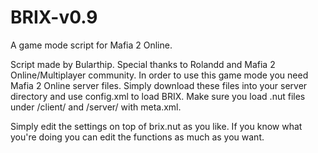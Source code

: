 # BRIX-v0.9
A game mode script for Mafia 2 Online.

Script made by Bularthip. Special thanks to Rolandd and Mafia 2 Online/Multiplayer community.
In order to use this game mode you need Mafia 2 Online server files. Simply download these files into your server directory and use config.xml to load BRIX. Make sure you load .nut files under /client/ and /server/ with meta.xml.

Simply edit the settings on top of brix.nut as you like. If you know what you're doing you can edit the functions as much as you want.
